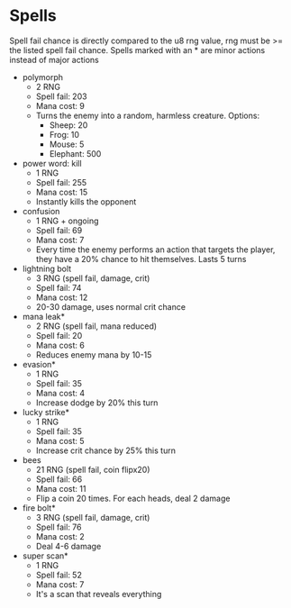 # Spells

Spell fail chance is directly compared to the u8 rng value, rng must be >= the listed spell fail chance. Spells marked with an * are minor actions instead of major actions

- polymorph
  - 2 RNG
  - Spell fail: 203
  - Mana cost: 9
  - Turns the enemy into a random, harmless creature. Options:
    - Sheep: 20
    - Frog: 10
    - Mouse: 5
    - Elephant: 500
- power word: kill
  - 1 RNG
  - Spell fail: 255
  - Mana cost: 15
  - Instantly kills the opponent
- confusion
  - 1 RNG + ongoing
  - Spell fail: 69
  - Mana cost: 7
  - Every time the enemy performs an action that targets the player, they have a 20% chance to hit themselves. Lasts 5 turns
- lightning bolt
  - 3 RNG (spell fail, damage, crit)
  - Spell fail: 74
  - Mana cost: 12
  - 20-30 damage, uses normal crit chance
- mana leak*
  - 2 RNG (spell fail, mana reduced)
  - Spell fail: 20
  - Mana cost: 6
  - Reduces enemy mana by 10-15
- evasion*
  - 1 RNG
  - Spell fail: 35
  - Mana cost: 4
  - Increase dodge by 20% this turn
- lucky strike*
  - 1 RNG
  - Spell fail: 35
  - Mana cost: 5
  - Increase crit chance by 25% this turn
- bees
  - 21 RNG (spell fail, coin flipx20)
  - Spell fail: 66
  - Mana cost: 11
  - Flip a coin 20 times. For each heads, deal 2 damage
- fire bolt*
  - 3 RNG (spell fail, damage, crit)
  - Spell fail: 76
  - Mana cost: 2
  - Deal 4-6 damage
- super scan*
  - 1 RNG
  - Spell fail: 52
  - Mana cost: 7
  - It's a scan that reveals everything
